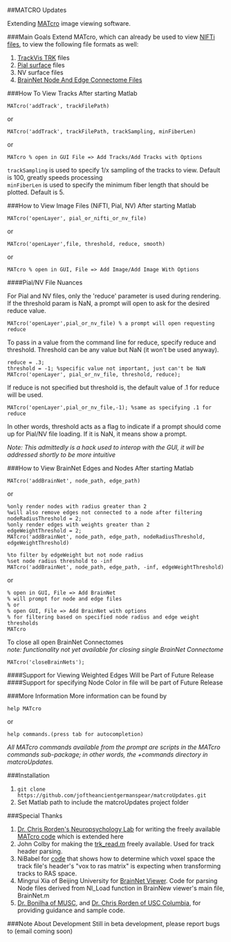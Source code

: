 ##MATCRO Updates

Extending [MATcro](http://www.mccauslandcenter.sc.edu/CRNL/tools/surface-rendering-with-matlab) image viewing software.  

###Main Goals
Extend MATcro, which can already be used to view [NIFTi files](http://nifti.nimh.nih.gov/nifti-1/), to view the following file formats as well:

1.  [TrackVis TRK](http://www.trackvis.org/) files
2.  [Pial surface](http://brainsuite.org/processing/surfaceextraction/pial/) files
3.  NV surface files
4.  [BrainNet Node And Edge Connectome Files](http://www.plosone.org/article/info%3Adoi%2F10.1371%2Fjournal.pone.0068910)

###How To View Tracks
After starting Matlab

	MATcro('addTrack', trackFilePath)
	
or  
	
	MATcro('addTrack', trackFilePath, trackSampling, minFiberLen)
or

	MATcro % open in GUI File => Add Tracks/Add Tracks with Options

`trackSampling` is used to specify 1/x sampling of the tracks to view. Default is 100, greatly speeds processing  
`minFiberLen` is used to specify the minimum fiber length that should be plotted. Default is 5.

###How to View Image Files (NiFTI, Pial, NV)
After starting Matlab

	MATcro('openLayer', pial_or_nifti_or_nv_file)
	
or

	MATcro('openLayer',file, threshold, reduce, smooth)

or

	MATcro % open in GUI, File => Add Image/Add Image With Options
	
####Pial/NV File Nuances
	
For Pial and NV files, only the 'reduce' parameter is used during rendering.
If the threshold param is NaN, a prompt will open to ask for the desired reduce value.   

	MATcro('openLayer',pial_or_nv_file) % a prompt will open requesting reduce

To pass in a value from the command line for reduce, specify reduce and threshold. Threshold can be any value but NaN (it won't be used anyway).

	reduce = .3;
	threshold = -1; %specific value not important, just can't be NaN
	MATcro('openLayer', pial_or_nv_file, threshold, reduce);


If reduce is not specified but threshold is, the default value of .1 for reduce will be used.

	MATcro('openLayer',pial_or_nv_file,-1); %same as specifying .1 for reduce

In other words, threshold acts as a flag to indicate if a prompt should come up for Pial/NV file loading. If it is NaN, it means show a prompt.

_Note: This admittedly is a hack used to interop with the GUI, it will be addressed shortly to be more intuitive_

###How to View BrainNet Edges and Nodes
After starting Matlab

	MATcro('addBrainNet', node_path, edge_path)
	
or

	%only render nodes with radius greater than 2
	%will also remove edges not connected to a node after filtering
	nodeRadiusThreshold = 2; 
	%only render edges with weights greater than 2
	edgeWeightThreshold = 2;
	MATcro('addBrainNet', node_path, edge_path, nodeRadiusThreshold, edgeWeightThreshold)
	
	%to filter by edgeWeight but not node radius
	%set node radius threshold to -inf
	MATcro('addBrainNet', node_path, edge_path, -inf, edgeWeightThreshold)
	
or

	% open in GUI, File => Add BrainNet
	% will prompt for node and edge files
	% or
	% open GUI, File => Add BrainNet with options 
	% for filtering based on specified node radius and edge weight thresholds
	MATcro 
	
To close all open BrainNet Connectomes  
_note: functionality not yet available for closing single BrainNet Connectome_

	MATcro('closeBrainNets');
	
####Support for Viewing Weighted Edges Will be Part of Future Release
####Support for specifying Node Color in file will be part of Future Release


###More Information
More information can be found by

	help MATcro

or

	help commands.(press tab for autocompletion)

_All MATcro commands available from the prompt are scripts in the MATcro commands sub-package; in other words, the +commands directory in matcroUpdates._


###Installation
1.  `git clone https://github.com/joftheancientgermanspear/matcroUpdates.git`
2.  Set Matlab path to include the matcroUpdates project folder

###Special Thanks
1. [Dr. Chris Rorden's Neuropsychology Lab](http://www.mccauslandcenter.sc.edu/CRNL/tools/surface-rendering-with-matlab) for writing the freely available [MATcro code](http://www.mccauslandcenter.sc.edu/CRNL/sw/surface/MATcro.m.txt) which is extended here   
2. John Colby for making the [trk_read.m](https://github.com/johncolby/along-tract-stats/blob/master/trk_read.m) freely available. Used for track header parsing.
3. NiBabel for [code](https://github.com/nipy/nibabel/blob/master/nibabel/orientations.py) that shows how to determine which voxel space the track file's header's "vox to ras matrix" is expecting when transforming tracks to RAS space.
4. Mingrui Xia of Beijing University for [BrainNet Viewer](http://www.nitrc.org/projects/bnv/). Code for parsing Node files derived from NI_Load function in BrainNew viewer's main file, BrainNet.m
5. [Dr. Bonilha of MUSC](http://academicdepartments.musc.edu/neurosciences/neurology/research/bonilha/our_team/current.html), and [Dr. Chris Rorden of USC Columbia](http://www.mccauslandcenter.sc.edu/CRNL/team), for providing guidance and sample code.

###Note About Development
Still in beta development, please report bugs to (email coming soon)
